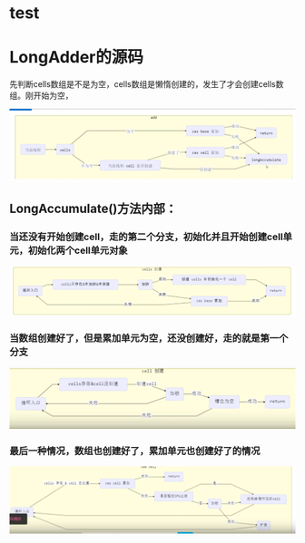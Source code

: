 # test
# LongAdder的源码
先判断cells数组是不是为空，cells数组是懒惰创建的，发生了才会创建cells数组。刚开始为空，

![Image text](https://github.com/8520yang/test/blob/master/img-folder/1.png)
## LongAccumulate()方法内部：
### 当还没有开始创建cell，走的第二个分支，初始化并且开始创建cell单元，初始化两个cell单元对象
![Image text](https://github.com/8520yang/test/blob/master/img-folder/2.png)
### 当数组创建好了，但是累加单元为空，还没创建好，走的就是第一个分支
![Image text](https://github.com/8520yang/test/blob/master/img-folder/3.png)

### 最后一种情况，数组也创建好了，累加单元也创建好了的情况
![Image text](https://github.com/8520yang/test/blob/master/img-folder/4.png)
